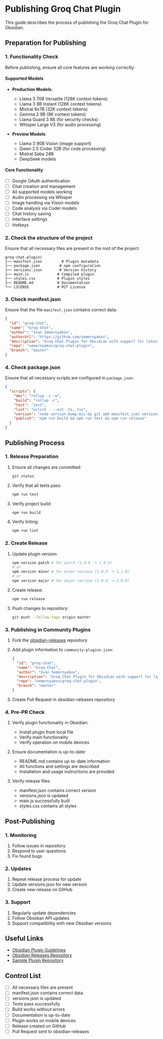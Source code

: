 # Publishing Groq Chat Plugin

This guide describes the process of publishing the Groq Chat Plugin for Obsidian.

## Preparation for Publishing

### 1. Functionality Check

Before publishing, ensure all core features are working correctly:

#### Supported Models

- **Production Models**:

  - Llama 3 70B Versatile (128K context tokens)
  - Llama 3 8B Instant (128K context tokens)
  - Mixtral 8x7B (32K context tokens)
  - Gemma 2 9B (8K context tokens)
  - Llama Guard 3 8B (for security checks)
  - Whisper Large V3 (for audio processing)

- **Preview Models**:
  - Llama 3 90B Vision (image support)
  - Qwen 2.5 Coder 32B (for code processing)
  - Mistral Saba 24B
  - DeepSeek models

#### Core Functionality

- [ ] Google OAuth authentication
- [ ] Chat creation and management
- [ ] All supported models working
- [ ] Audio processing via Whisper
- [ ] Image handling via Vision models
- [ ] Code analysis via Coder models
- [ ] Chat history saving
- [ ] Interface settings
- [ ] Hotkeys

### 2. Check the structure of the project

Ensure that all necessary files are present in the root of the project:

```
groq-chat-plugin/
├── manifest.json         # Plugin metadata
├── package.json         # npm configuration
├── versions.json        # Version history
├── main.js             # Compiled plugin
├── styles.css          # Plugin styles
├── README.md           # Documentation
└── LICENSE             # MIT License
```

### 3. Check manifest.json

Ensure that the file `manifest.json` contains correct data:

```json
{
  "id": "groq-chat",
  "name": "Groq Chat",
  "author": "Ivan Semernyakov",
  "authorUrl": "https://github.com/semernyakov",
  "description": "Groq Chat Plugin for Obsidian with support for latest models",
  "repo": "semernyakov/groq-chat-plugin",
  "branch": "master"
}
```

### 4. Check package.json

Ensure that all necessary scripts are configured in `package.json`:

```json
{
  "scripts": {
    "dev": "rollup -c -w",
    "build": "rollup -c",
    "test": "jest",
    "lint": "eslint . --ext .ts,.tsx",
    "version": "node version-bump.mjs && git add manifest.json versions.json",
    "publish": "npm run build && npm run test && npm run release"
  }
}
```

## Publishing Process

### 1. Release Preparation

1. Ensure all changes are committed:

   ```bash
   git status
   ```

2. Verify that all tests pass:

   ```bash
   npm run test
   ```

3. Verify project build:

   ```bash
   npm run build
   ```

4. Verify linting:
   ```bash
   npm run lint
   ```

### 2. Create Release

1. Update plugin version:

   ```bash
   npm version patch # for patch (1.0.0 -> 1.0.1)
   # or
   npm version minor # for minor version (1.0.0 -> 1.1.0)
   # or
   npm version major # for major version (1.0.0 -> 2.0.0)
   ```

2. Create release:

   ```bash
   npm run release
   ```

3. Push changes to repository:
   ```bash
   git push --follow-tags origin master
   ```

### 3. Publishing in Community Plugins

1. Fork the [obsidian-releases](https://github.com/obsidianmd/obsidian-releases) repository

2. Add plugin information to `community-plugins.json`:

   ```json
   {
     "id": "groq-chat",
     "name": "Groq Chat",
     "author": "Ivan Semernyakov",
     "description": "Groq Chat Plugin for Obsidian with support for latest models",
     "repo": "semernyakov/groq-chat-plugin",
     "branch": "master"
   }
   ```

3. Create Pull Request in obsidian-releases repository

### 4. Pre-PR Check

1. Verify plugin functionality in Obsidian:

   - Install plugin from local file
   - Verify main functionality
   - Verify operation on mobile devices

2. Ensure documentation is up-to-date:

   - README.md contains up-to-date information
   - All functions and settings are described
   - Installation and usage instructions are provided

3. Verify release files:
   - manifest.json contains correct version
   - versions.json is updated
   - main.js successfully built
   - styles.css contains all styles

## Post-Publishing

### 1. Monitoring

1. Follow issues in repository
2. Respond to user questions
3. Fix found bugs

### 2. Updates

1. Repeat release process for update
2. Update versions.json for new version
3. Create new release on GitHub

### 3. Support

1. Regularly update dependencies
2. Follow Obsidian API updates
3. Support compatibility with new Obsidian versions

## Useful Links

- [Obsidian Plugin Guidelines](https://docs.obsidian.md/Plugins/Getting+started/Plugin+guidelines)
- [Obsidian Releases Repository](https://github.com/obsidianmd/obsidian-releases)
- [Sample Plugin Repository](https://github.com/obsidianmd/obsidian-sample-plugin)

## Control List

- [ ] All necessary files are present
- [ ] manifest.json contains correct data
- [ ] versions.json is updated
- [ ] Tests pass successfully
- [ ] Build works without errors
- [ ] Documentation is up-to-date
- [ ] Plugin works on mobile devices
- [ ] Release created on GitHub
- [ ] Pull Request sent to obsidian-releases
